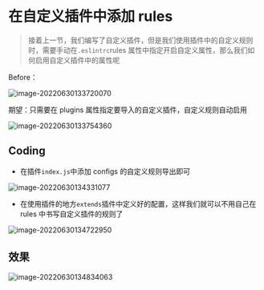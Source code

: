 # 在自定义插件中添加 rules

> 接着上一节，我们编写了自定义插件，但是我们使用插件中的自定义规则时，需要手动在`.eslintrc`rules 属性中指定开启自定义属性，那么我们如何启用自定义插件中的属性呢

Before：

<img src="https://tva1.sinaimg.cn/large/e6c9d24ely1h3q8914rhfj20gy0ftq49.jpg" alt="image-20220630133720070"  />

期望：只需要在 plugins 属性指定要导入的自定义插件，自定义规则自动启用

![image-20220630133754360](https://tva1.sinaimg.cn/large/e6c9d24ely1h3q892uxpdj20gu0cit9j.jpg)

## Coding

- 在插件`index.js`中添加 configs 的自定义规则导出即可

![image-20220630134331077](https://git.poker/sudongyuer/image-bed/blob/master/20220729/image.n9cr2vo84i8.png?raw=true)

- 在使用插件的地方`extends`插件中定义好的配置，这样我们就可以不用自己在 rules 中书写自定义插件的规则了

![image-20220630134722950](https://tva1.sinaimg.cn/large/e6c9d24ely1h3q80akkzfj20s20e20u4.jpg)

## 效果 

![image-20220630134834063](https://tva1.sinaimg.cn/large/e6c9d24ely1h3q81k9vqaj20rb0rjjum.jpg)
